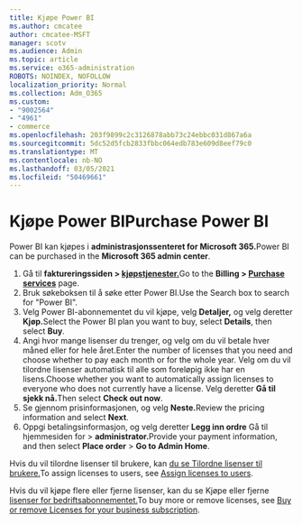 ```yaml
---
title: Kjøpe Power BI
ms.author: cmcatee
author: cmcatee-MSFT
manager: scotv
ms.audience: Admin
ms.topic: article
ms.service: o365-administration
ROBOTS: NOINDEX, NOFOLLOW
localization_priority: Normal
ms.collection: Adm_O365
ms.custom:
- "9002564"
- "4961"
- commerce
ms.openlocfilehash: 203f9899c2c3126878abb73c24ebbc031d867a6a
ms.sourcegitcommit: 5dc52d5fcb2833fbbc064edb783e609d8eef79c0
ms.translationtype: MT
ms.contentlocale: nb-NO
ms.lasthandoff: 03/05/2021
ms.locfileid: "50469661"
---
```

# <a name="purchase-power-bi"></a><span data-ttu-id="8b27a-102">Kjøpe Power BI</span><span class="sxs-lookup"><span data-stu-id="8b27a-102">Purchase Power BI</span></span>

<span data-ttu-id="8b27a-103">Power BI kan kjøpes i **administrasjonssenteret for Microsoft 365.**</span><span class="sxs-lookup"><span data-stu-id="8b27a-103">Power BI can be purchased in the **Microsoft 365 admin center**.</span></span>

1. <span data-ttu-id="8b27a-104">Gå til **faktureringssiden > [kjøpstjenester.](https://go.microsoft.com/fwlink/p/?linkid=868433)**</span><span class="sxs-lookup"><span data-stu-id="8b27a-104">Go to the **Billing > [Purchase services](https://go.microsoft.com/fwlink/p/?linkid=868433)** page.</span></span>
2. <span data-ttu-id="8b27a-105">Bruk søkeboksen til å søke etter Power BI.</span><span class="sxs-lookup"><span data-stu-id="8b27a-105">Use the Search box to search for "Power BI".</span></span>
3. <span data-ttu-id="8b27a-106">Velg Power BI-abonnementet du vil kjøpe, velg **Detaljer,** og velg deretter **Kjøp.**</span><span class="sxs-lookup"><span data-stu-id="8b27a-106">Select the Power BI plan you want to buy, select **Details**, then select **Buy**.</span></span>
4. <span data-ttu-id="8b27a-107">Angi hvor mange lisenser du trenger, og velg om du vil betale hver måned eller for hele året.</span><span class="sxs-lookup"><span data-stu-id="8b27a-107">Enter the number of licenses that you need and choose whether to pay each month or for the whole year.</span></span> <span data-ttu-id="8b27a-108">Velg om du vil tilordne lisenser automatisk til alle som foreløpig ikke har en lisens.</span><span class="sxs-lookup"><span data-stu-id="8b27a-108">Choose whether you want to automatically assign licenses to everyone who does not currently have a license.</span></span> <span data-ttu-id="8b27a-109">Velg deretter **Gå til sjekk nå.**</span><span class="sxs-lookup"><span data-stu-id="8b27a-109">Then select **Check out now**.</span></span>
5. <span data-ttu-id="8b27a-110">Se gjennom prisinformasjonen, og velg **Neste.**</span><span class="sxs-lookup"><span data-stu-id="8b27a-110">Review the pricing information and select **Next**.</span></span>
6. <span data-ttu-id="8b27a-111">Oppgi betalingsinformasjon, og velg deretter **Legg inn ordre** Gå til hjemmesiden for  >  **administrator.**</span><span class="sxs-lookup"><span data-stu-id="8b27a-111">Provide your payment information, and then select **Place order** > **Go to Admin Home**.</span></span>

<span data-ttu-id="8b27a-112">Hvis du vil tilordne lisenser til brukere, kan [du se Tilordne lisenser til brukere.](https://docs.microsoft.com/microsoft-365/admin/manage/assign-licenses-to-users)</span><span class="sxs-lookup"><span data-stu-id="8b27a-112">To assign licenses to users, see [Assign licenses to users](https://docs.microsoft.com/microsoft-365/admin/manage/assign-licenses-to-users).</span></span>

<span data-ttu-id="8b27a-113">Hvis du vil kjøpe flere eller fjerne lisenser, kan du se Kjøpe eller fjerne [lisenser for bedriftsabonnementet.](https://docs.microsoft.com/microsoft-365/commerce/licenses/buy-licenses)</span><span class="sxs-lookup"><span data-stu-id="8b27a-113">To buy more or remove licenses, see [Buy or remove Licenses for your business subscription](https://docs.microsoft.com/microsoft-365/commerce/licenses/buy-licenses).</span></span>